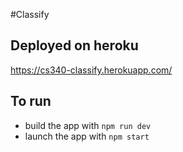 #Classify

## Deployed on heroku 
https://cs340-classify.herokuapp.com/

## To run
* build the app with `npm run dev`
* launch the app with `npm start`
